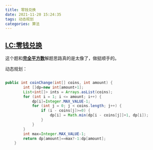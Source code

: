 ```yaml
---
title: 零钱兑换
date: 2021-11-20 15:24:35
tags: 动态规划
categories: 算法
---
```


## [LC:零钱兑换](https://leetcode-cn.com/leetbook/read/top-interview-questions/x2osfr/)
这个题和[**完全平方数**](https://blacke1111.github.io/2021/11/19/%E5%AE%8C%E5%85%A8%E5%B9%B3%E6%96%B9%E6%95%B0/#more)解题思路真的是太像了，做挺顺手的。

动态规划：

```java

public int coinChange(int[] coins, int amount) {
        int []dp=new int[amount+1];
        List<int[]> ints = Arrays.asList(coins);
        for (int i = 1; i <= amount; i++) {
            dp[i]=Integer.MAX_VALUE-1;
            for (int j = 0; j < coins.length; j++) {
                if (i - coins[j]>=0) {
                    dp[i] = Math.min(dp[i - coins[j]]+1, dp[i]);
                }
            }
        }
        int max=Integer.MAX_VALUE-1;
        return dp[amount]==max?-1:dp[amount];
    }
```

